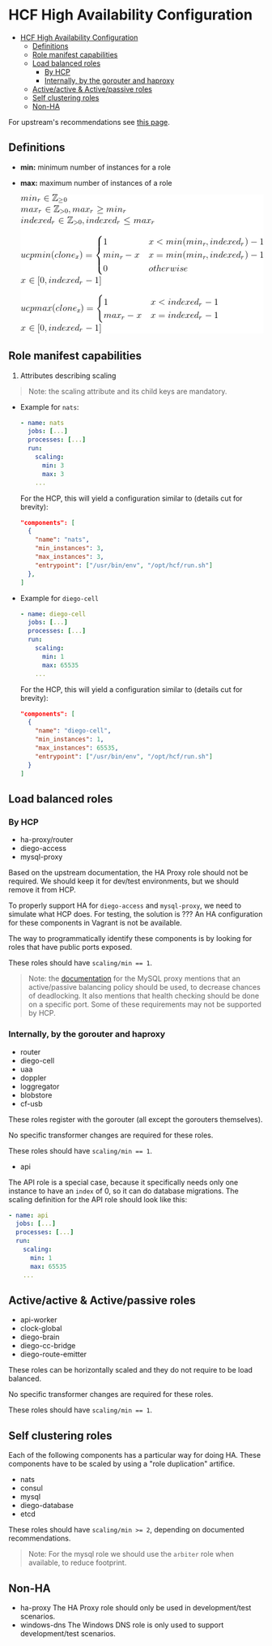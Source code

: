 # HCF High Availability Configuration

<!-- TOC depthFrom:1 depthTo:6 withLinks:1 updateOnSave:1 orderedList:0 -->

- [HCF High Availability Configuration](#hcf-high-availability-configuration)
	- [Definitions](#definitions)
	- [Role manifest capabilities](#role-manifest-capabilities)
	- [Load balanced roles](#load-balanced-roles)
		- [By HCP](#by-hcp)
		- [Internally, by the gorouter and haproxy](#internally-by-the-gorouter-and-haproxy)
	- [Active/active & Active/passive roles](#activeactive-activepassive-roles)
	- [Self clustering roles](#self-clustering-roles)
	- [Non-HA](#non-ha)

<!-- /TOC -->

For upstream's recommendations see [this page](https://docs.cloudfoundry.org/concepts/high-availability.html#databases).

## Definitions

- **min:** minimum number of instances for a role
- **max:** maximum number of instances of a role

  [![HA scaling definitions](high-availability-scaling-definitions.png)](high-availability-scaling-definitions.md)

## Role manifest capabilities

1. Attributes describing scaling

  > Note: the scaling attribute and its child keys are mandatory.

  - Example for `nats`:

    ```yaml
    - name: nats
      jobs: [...]
      processes: [...]
      run:
        scaling:
          min: 3
          max: 3
        ...
    ```

    For the HCP, this will yield a configuration similar to (details cut for brevity):

    ```json
    "components": [
      {
        "name": "nats",
        "min_instances": 3,
        "max_instances": 3,
        "entrypoint": ["/usr/bin/env", "/opt/hcf/run.sh"]
      },
    ]
    ```

  - Example for `diego-cell`

    ```yaml
    - name: diego-cell
      jobs: [...]
      processes: [...]
      run:
        scaling:
          min: 1
          max: 65535
        ...
    ```
    For the HCP, this will yield a configuration similar to (details cut for brevity):

    ```json
    "components": [
      {
        "name": "diego-cell",
        "min_instances": 1,
        "max_instances": 65535,
        "entrypoint": ["/usr/bin/env", "/opt/hcf/run.sh"]
      }
    ]
    ```    

## Load balanced roles

### By HCP

- ha-proxy/router
- diego-access
- mysql-proxy

Based on the upstream documentation, the HA Proxy role should not be required.
We should keep it for dev/test environments, but we should remove it from HCP.

To properly support HA for `diego-access` and `mysql-proxy`, we need to simulate what HCP does.
For testing, the solution is ???
An HA configuration for these components in Vagrant is not be available.

The way to programmatically identify these components is by looking for roles that have public ports exposed.

These roles should have `scaling/min == 1`.

> Note: the [documentation](https://github.com/cloudfoundry/cf-mysql-release#create-load-balancer) for the MySQL proxy mentions that an active/passive balancing policy should be used, to decrease chances of deadlocking.
> It also mentions that health checking should be done on a specific port. Some of these requirements may not be supported by HCP.

### Internally, by the gorouter and haproxy

- router
- diego-cell
- uaa
- doppler
- loggregator
- blobstore
- cf-usb

These roles register with the gorouter (all except the gorouters themselves).

No specific transformer changes are required for these roles.

These roles should have `scaling/min == 1`.

- api

The API role is a special case, because it specifically needs only one instance to have an `index` of 0, so it can do database migrations.
The scaling definition for the API role should look like this:

```yaml
- name: api
  jobs: [...]
  processes: [...]
  run:
    scaling:
      min: 1
      max: 65535
    ...
```

## Active/active & Active/passive roles

- api-worker
- clock-global
- diego-brain
- diego-cc-bridge
- diego-route-emitter

These roles can be horizontally scaled and they do not require to be load
balanced.

No specific transformer changes are required for these roles.

These roles should have `scaling/min == 1`.

## Self clustering roles

Each of the following components has a particular way for doing HA. These
components have to be scaled by using a "role duplication" artifice.

- nats
- consul
- mysql
- diego-database
- etcd

These roles should have `scaling/min >= 2`, depending on documented recommendations.

> Note: For the mysql role we should use the `arbiter` role when available, to reduce footprint.

## Non-HA

- ha-proxy
  The HA Proxy role should only be used in development/test scenarios.
- windows-dns
  The Windows DNS role is only used to support development/test scenarios.
